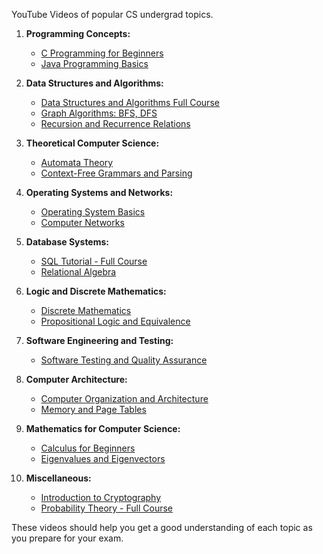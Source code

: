 YouTube Videos of popular CS undergrad topics.

1. **Programming Concepts:**
   - [C Programming for Beginners](https://www.youtube.com/watch?v=KJgsSFOSQv0)
   - [Java Programming Basics](https://www.youtube.com/watch?v=GoXwIVyNvX0)

2. **Data Structures and Algorithms:**
   - [Data Structures and Algorithms Full Course](https://www.youtube.com/watch?v=8hly31xKli0)
   - [Graph Algorithms: BFS, DFS](https://www.youtube.com/watch?v=pcKY4hjDrxk)
   - [Recursion and Recurrence Relations](https://www.youtube.com/watch?v=7buCpa4HLdg)

3. **Theoretical Computer Science:**
   - [Automata Theory](https://www.youtube.com/watch?v=I4IZqsmznp8)
   - [Context-Free Grammars and Parsing](https://www.youtube.com/watch?v=c22z9cc3LPo)

4. **Operating Systems and Networks:**
   - [Operating System Basics](https://www.youtube.com/watch?v=26QPDBe-NB8)
   - [Computer Networks](https://www.youtube.com/watch?v=3QhU9jd03a0)

5. **Database Systems:**
   - [SQL Tutorial - Full Course](https://www.youtube.com/watch?v=HXV3zeQKqGY)
   - [Relational Algebra](https://www.youtube.com/watch?v=Wm_8Xddkxv0)

6. **Logic and Discrete Mathematics:**
   - [Discrete Mathematics](https://www.youtube.com/watch?v=Lm38Ojh61lY)
   - [Propositional Logic and Equivalence](https://www.youtube.com/watch?v=dgt_3s4ugQ4)

7. **Software Engineering and Testing:**
   - [Software Testing and Quality Assurance](https://www.youtube.com/watch?v=lEm_1VKrYtc)

8. **Computer Architecture:**
   - [Computer Organization and Architecture](https://www.youtube.com/watch?v=3L5Rcb3LYt4)
   - [Memory and Page Tables](https://www.youtube.com/watch?v=plKGRthgZ-8)

9. **Mathematics for Computer Science:**
   - [Calculus for Beginners](https://www.youtube.com/watch?v=WUvTyaaNkzM)
   - [Eigenvalues and Eigenvectors](https://www.youtube.com/watch?v=PFDu9oVAE-g)

10. **Miscellaneous:**
    - [Introduction to Cryptography](https://www.youtube.com/watch?v=j_l4sc8OtG0)
    - [Probability Theory - Full Course](https://www.youtube.com/watch?v=4exu-1Jnsz4)

These videos should help you get a good understanding of each topic as you prepare for your exam.